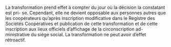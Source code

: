 La transformation prend effet à compter du jour où la décision la constatant est pri- se. Cependant, elle ne devient opposable aux personnes autres que les coopérateurs qu’après inscription modificative dans le Registre des Sociétés Coopératives et publication de cette transformation et de cette inscription aux lieux officiels d’affichage de la circonscription ad- ministrative du siège social.
La transformation ne peut avoir d’effet rétroactif.
